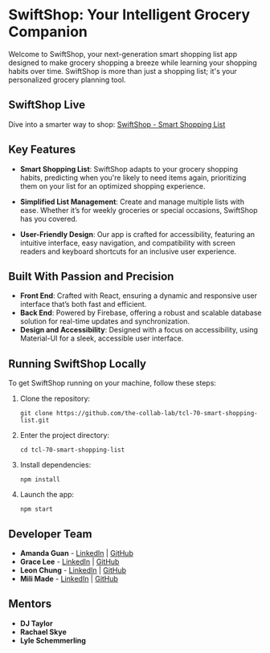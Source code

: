 # SwiftShop: Your Intelligent Grocery Companion

Welcome to SwiftShop, your next-generation smart shopping list app designed to make grocery shopping a breeze while learning your shopping habits over time. SwiftShop is more than just a shopping list; it's your personalized grocery planning tool.

## SwiftShop Live

Dive into a smarter way to shop: [SwiftShop - Smart Shopping List](https://tcl-70-smart-shopping-list.web.app/)

## Key Features

- **Smart Shopping List**: SwiftShop adapts to your grocery shopping habits, predicting when you're likely to need items again, prioritizing them on your list for an optimized shopping experience.
- **Simplified List Management**: Create and manage multiple lists with ease. Whether it’s for weekly groceries or special occasions, SwiftShop has you covered.

- **User-Friendly Design**: Our app is crafted for accessibility, featuring an intuitive interface, easy navigation, and compatibility with screen readers and keyboard shortcuts for an inclusive user experience.

## Built With Passion and Precision

- **Front End**: Crafted with React, ensuring a dynamic and responsive user interface that’s both fast and efficient.
- **Back End**: Powered by Firebase, offering a robust and scalable database solution for real-time updates and synchronization.
- **Design and Accessibility**: Designed with a focus on accessibility, using Material-UI for a sleek, accessible user interface.

## Running SwiftShop Locally

To get SwiftShop running on your machine, follow these steps:

1. Clone the repository:
   ```
   git clone https://github.com/the-collab-lab/tcl-70-smart-shopping-list.git
   ```
2. Enter the project directory:
   ```
   cd tcl-70-smart-shopping-list
   ```
3. Install dependencies:
   ```
   npm install
   ```
4. Launch the app:
   ```
   npm start
   ```

## Developer Team

- **Amanda Guan** - [LinkedIn](https://www.linkedin.com/in/amandaguan1/) | [GitHub](https://github.com/amandaguan-ag)
- **Grace Lee** - [LinkedIn](https://www.linkedin.com/in/gracelee-wa) | [GitHub](https://github.com/g-lee2)
- **Leon Chung** - [LinkedIn](https://www.linkedin.com/in/leonkhchung/) | [GitHub](https://github.com/chungleee)
- **Mili Made** - [LinkedIn](https://www.linkedin.com/in/mili-m/) | [GitHub](https://github.com/MiliMade)

## Mentors

- **DJ Taylor**
- **Rachael Skye**
- **Lyle Schemmerling**
